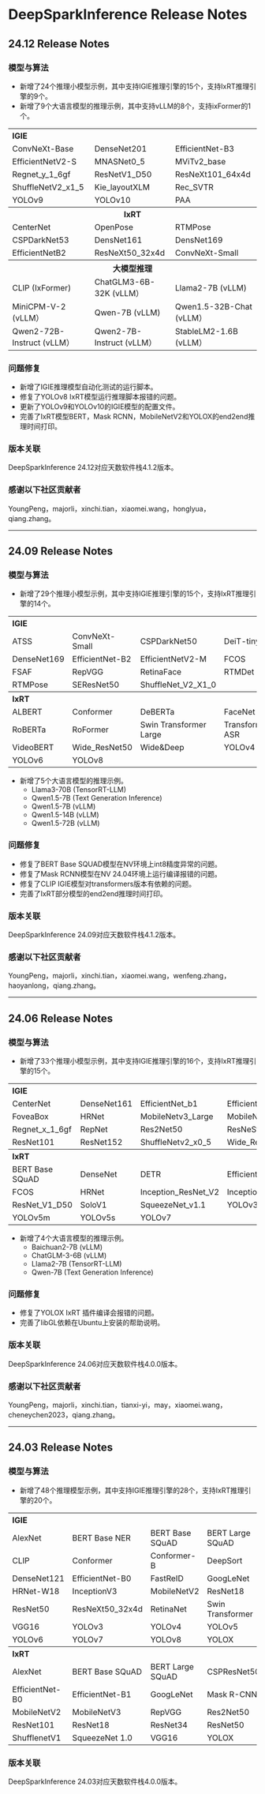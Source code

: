 # DeepSparkInference Release Notes

## 24.12 Release Notes

### 模型与算法

* 新增了24个推理小模型示例，其中支持IGIE推理引擎的15个，支持IxRT推理引擎的9个。
* 新增了9个大语言模型的推理示例，其中支持vLLM的8个，支持ixFormer的1个。

<table>
  <tr align="left">
  <th colspan=3>IGIE</th>
  </tr>
  <tr>
    <td>ConvNeXt-Base</td>
    <td>DenseNet201</td>
    <td>EfficientNet-B3</td>
  </tr>
  <tr>
    <td>EfficientNetV2-S</td>
    <td>MNASNet0_5</td>
    <td>MViTv2_base</td>
  </tr>
  <tr>
    <td>Regnet_y_1_6gf</td>
    <td>ResNetV1_D50</td>
    <td>ResNeXt101_64x4d</td>
  </tr>
  <tr>
    <td>ShuffleNetV2_x1_5</td>
    <td>Kie_layoutXLM</td>
    <td>Rec_SVTR</td>
  </tr>
  <tr>
    <td>YOLOv9</td>
    <td>YOLOv10</td>
    <td>PAA</td>
  </tr>
    <th colspan=4>IxRT</th>
  </tr>
  <tr>
    <td>CenterNet</td>
    <td>OpenPose</td>
    <td>RTMPose</td>
  </tr>
  <tr>
    <td>CSPDarkNet53</td>
    <td>DensNet161</td>
    <td>DensNet169</td>
  </tr>
  <tr>
    <td>EfficientNetB2</td>
    <td>ResNeXt50_32x4d</td>
    <td>ConvNeXt-Small</td>
  </tr>
  </tr>
    <th colspan=4>大模型推理</th>
  </tr>
  <tr>
    <td>CLIP (IxFormer)</td>
    <td>ChatGLM3-6B-32K (vLLM）</td>
    <td>Llama2-7B (vLLM)</td>
  </tr>
  <tr>
    <td>MiniCPM-V-2 (vLLM）</td>
    <td>Qwen-7B (vLLM)</td>
    <td>Qwen1.5-32B-Chat (vLLM）</td>
  </tr>
  <tr>
    <td>Qwen2-72B-Instruct (vLLM）</td>
    <td>Qwen2-7B-Instruct (vLLM）</td>
    <td>StableLM2-1.6B (vLLM）</td>
  </tr>
</table>

### 问题修复

* 新增了IGIE推理模型自动化测试的运行脚本。
* 修复了YOLOv8 IxRT模型运行推理脚本报错的问题。
* 更新了YOLOv9和YOLOv10的IGIE模型的配置文件。
* 完善了IxRT模型BERT，Mask RCNN，MobileNetV2和YOLOX的end2end推理时间打印。

### 版本关联

DeepSparkInference 24.12对应天数软件栈4.1.2版本。

### 感谢以下社区贡献者

YoungPeng，majorli，xinchi.tian，xiaomei.wang，honglyua，qiang.zhang。

---

## 24.09 Release Notes

### 模型与算法

* 新增了29个推理小模型示例，其中支持IGIE推理引擎的15个，支持IxRT推理引擎的14个。

<table>
    <tr align="left">
        <th colspan=6>IGIE</th>
    </tr>
    <tr>
        <td>ATSS</td>
        <td>ConvNeXt-Small</td>
        <td>CSPDarkNet50</td>
        <td>DeiT-tiny</td>
    </tr>
    <tr>
        <td>DenseNet169</td>
        <td>EfficientNet-B2</td>
        <td>EfficientNetV2-M</td>
        <td>FCOS</td>
    </tr>
    <tr>
        <td>FSAF</td>
        <td>RepVGG</td>
        <td>RetinaFace</td>
        <td>RTMDet</td>
    </tr>
    <tr>
        <td>RTMPose</td>
        <td>SEResNet50</td>
        <td>ShuffleNet_V2_X1_0</td>
        <td></td>
    </tr>
    <tr align="left">
        <th colspan=6>IxRT</th>
    </tr>
    <tr>
        <td>ALBERT</td>
        <td>Conformer</td>
        <td>DeBERTa</td>
        <td>FaceNet</td>
    </tr>
    <tr>
        <td>RoBERTa</td>
        <td>RoFormer</td>
        <td>Swin Transformer Large</td>
        <td>Transformer ASR</td>
    </tr>
    <tr>
        <td>VideoBERT</td>
        <td>Wide_ResNet50</td>
        <td>Wide&Deep</td>
        <td>YOLOv4</td>
    </tr>
    <tr>
        <td>YOLOv6</td>
        <td>YOLOv8</td>
        <td></td>
        <td></td>
    </tr>
</table>

* 新增了5个大语言模型的推理示例。
  * Llama3-70B (TensorRT-LLM)
  * Qwen1.5-7B (Text Generation Inference)
  * Qwen1.5-7B (vLLM)
  * Qwen1.5-14B (vLLM)
  * Qwen1.5-72B (vLLM)

### 问题修复

* 修复了BERT Base SQUAD模型在NV环境上int8精度异常的问题。
* 修复了Mask RCNN模型在NV 24.04环境上运行编译报错的问题。
* 修复了CLIP IGIE模型对transformers版本有依赖的问题。
* 完善了IxRT部分模型的end2end推理时间打印。

### 版本关联

DeepSparkInference 24.09对应天数软件栈4.1.2版本。

### 感谢以下社区贡献者

YoungPeng，majorli，xinchi.tian，xiaomei.wang，wenfeng.zhang，haoyanlong，qiang.zhang。

---

## 24.06 Release Notes

### 模型与算法

* 新增了33个推理小模型示例，其中支持IGIE推理引擎的16个，支持IxRT推理引擎的15个。

<table>
    <tr align="left">
        <th colspan=6>IGIE</th>
    </tr>
    <tr>
        <td>CenterNet</td>
        <td>DenseNet161</td>
        <td>EfficientNet_b1</td>
        <td>EfficientNet_rw_t</td>
    </tr>
    <tr>
        <td>FoveaBox</td>
        <td>HRNet</td>
        <td>MobileNetv3_Large</td>
        <td>MobileNetv3_Small</td>
    </tr>
    <tr>
        <td>Regnet_x_1_6gf</td>
        <td>RepNet</td>
        <td>Res2Net50</td>
        <td>ResNeSt50</td>
    </tr>
    <tr>
        <td>ResNet101</td>
        <td>ResNet152</td>
        <td>ShuffleNetv2_x0_5</td>
        <td>Wide_ResNet50</td>
    </tr>
    <tr align="left">
        <th colspan=6>IxRT</th>
    </tr>
    <tr>
        <td>BERT Base SQuAD</td>
        <td>DenseNet</td>
        <td>DETR</td>
        <td>EfficientNet_V2_t</td>
    </tr>
    <tr>
        <td>FCOS</td>
        <td>HRNet</td>
        <td>Inception_ResNet_V2</td>
        <td>InceptionV3</td>
    </tr>
    <tr>
        <td>ResNet_V1_D50</td>
        <td>SoloV1</td>
        <td>SqueezeNet_v1.1</td>
        <td>YOLOv3</td>
    </tr>
    <tr>
        <td>YOLOv5m</td>
        <td>YOLOv5s</td>
        <td>YOLOv7</td>
        <td></td>
    </tr>
</table>

* 新增了4个大语言模型的推理示例。
  * Baichuan2-7B (vLLM)
  * ChatGLM-3-6B (vLLM)
  * Llama2-7B (TensorRT-LLM)
  * Qwen-7B (Text Generation Inference)

### 问题修复

* 修复了YOLOX IxRT 插件编译会报错的问题。
* 完善了libGL依赖在Ubuntu上安装的帮助说明。

### 版本关联

DeepSparkInference 24.06对应天数软件栈4.0.0版本。

### 感谢以下社区贡献者

YoungPeng，majorli，xinchi.tian，tianxi-yi，may，xiaomei.wang，cheneychen2023，qiang.zhang。

---

## 24.03 Release Notes

### 模型与算法

* 新增了48个推理模型示例，其中支持IGIE推理引擎的28个，支持IxRT推理引擎的20个。

<table>
    <tr align="left">
        <th colspan=6>IGIE</th>
    </tr>
    <tr>
        <td>AlexNet</td>
        <td>BERT Base NER</td>
        <td>BERT Base SQuAD</td>
        <td>BERT Large SQuAD</td>
    </tr>
    <tr>
        <td>CLIP</td>
        <td>Conformer</td>
        <td>Conformer-B</td>
        <td>DeepSort</td>
    </tr>
    <tr>
        <td>DenseNet121</td>
        <td>EfficientNet-B0</td>
        <td>FastReID</td>
        <td>GoogLeNet</td>
    </tr>
    <tr>
        <td>HRNet-W18</td>
        <td>InceptionV3</td>
        <td>MobileNetV2</td>
        <td>ResNet18</td>
    </tr>
    <tr>
        <td>ResNet50</td>
        <td>ResNeXt50_32x4d</td>
        <td>RetinaNet</td>
        <td>Swin Transformer</td>
    </tr>
    <tr>
        <td>VGG16</td>
        <td>YOLOv3</td>
        <td>YOLOv4</td>
        <td>YOLOv5</td>
    </tr>
    <tr>
        <td>YOLOv6</td>
        <td>YOLOv7</td>
        <td>YOLOv8</td>
        <td>YOLOX</td>
    </tr>
    <tr align="left">
        <th colspan=6>IxRT</th>
    </tr>
    <tr>
        <td>AlexNet</td>
        <td>BERT Base SQuAD</td>
        <td>BERT Large SQuAD</td>
        <td>CSPResNet50</td>
    </tr>
    <tr>
        <td>EfficientNet-B0</td>
        <td>EfficientNet-B1</td>
        <td>GoogLeNet</td>
        <td>Mask R-CNN</td>
    </tr>
    <tr>
        <td>MobileNetV2</td>
        <td>MobileNetV3</td>
        <td>RepVGG</td>
        <td>Res2Net50</td>
    </tr>
    <tr>
        <td>ResNet101</td>
        <td>ResNet18</td>
        <td>ResNet34</td>
        <td>ResNet50</td>
    </tr>
    <tr>
        <td>ShufflenetV1</td>
        <td>SqueezeNet 1.0</td>
        <td>VGG16</td>
        <td>YOLOX</td>
</table>

### 版本关联

DeepSparkInference 24.03对应天数软件栈4.0.0版本。
